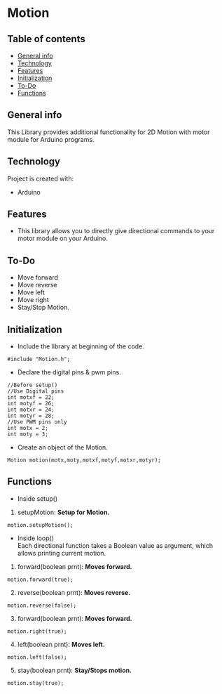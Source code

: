 # Motion

## Table of contents
* [General info](#general-info)
* [Technology](#technology)
* [Features](#features)
* [Initialization](#initialization)
* [To-Do](#to-Do)
* [Functions](#functions)

## General info
This Library provides additional functionality for 2D Motion with motor module for Arduino programs.

## Technology
Project is created with:
* Arduino

## Features
* This library allows you to directly give directional commands to your motor module on your Arduino.

## To-Do
* Move forward
* Move reverse
* Move left
* Move right
* Stay/Stop Motion.

## Initialization
* Include the library at beginning of the code.
```
#include "Motion.h";
```
* Declare the digital pins & pwm pins.
```
//Before setup()
//Use Digital pins
int motxf = 22;
int motyf = 26;
int motxr = 24;
int motyr = 28;
//Use PWM pins only
int motx = 2;   
int moty = 3;
```
* Create an object of the Motion.
```
Motion motion(motx,moty,motxf,motyf,motxr,motyr);
```

## Functions
* Inside setup()<br>
1. setupMotion: <b>Setup for Motion.</b>
```
motion.setupMotion();
```
* Inside loop()<br>
Each directional function takes a Boolean value as argument, which allows printing current motion.<br>
1. forward(boolean prnt): <b>Moves forward. </b>
```
motion.forward(true);
```
2. reverse(boolean prnt): <b>Moves reverse. </b>
```
motion.reverse(false);
```
3. forward(boolean prnt): <b>Moves forward. </b>
```
motion.right(true);
```
4. left(boolean prnt): <b>Moves left. </b>
```
motion.left(false);
```
5. stay(boolean prnt): <b>Stay/Stops motion. </b>
```
motion.stay(true);
```
